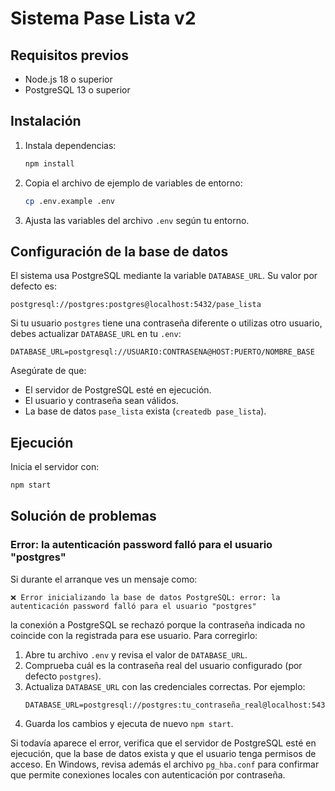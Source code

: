 # Sistema Pase Lista v2

## Requisitos previos
- Node.js 18 o superior
- PostgreSQL 13 o superior

## Instalación
1. Instala dependencias:
   ```bash
   npm install
   ```
2. Copia el archivo de ejemplo de variables de entorno:
   ```bash
   cp .env.example .env
   ```
3. Ajusta las variables del archivo `.env` según tu entorno.

## Configuración de la base de datos
El sistema usa PostgreSQL mediante la variable `DATABASE_URL`. Su valor por defecto es:

```
postgresql://postgres:postgres@localhost:5432/pase_lista
```

Si tu usuario `postgres` tiene una contraseña diferente o utilizas otro usuario, debes actualizar `DATABASE_URL` en tu `.env`:

```
DATABASE_URL=postgresql://USUARIO:CONTRASENA@HOST:PUERTO/NOMBRE_BASE
```

Asegúrate de que:
- El servidor de PostgreSQL esté en ejecución.
- El usuario y contraseña sean válidos.
- La base de datos `pase_lista` exista (`createdb pase_lista`).

## Ejecución
Inicia el servidor con:
```bash
npm start
```

## Solución de problemas

### Error: la autenticación password falló para el usuario "postgres"
Si durante el arranque ves un mensaje como:

```
❌ Error inicializando la base de datos PostgreSQL: error: la autenticación password falló para el usuario "postgres"
```

la conexión a PostgreSQL se rechazó porque la contraseña indicada no coincide con la registrada para ese usuario. Para corregirlo:

1. Abre tu archivo `.env` y revisa el valor de `DATABASE_URL`.
2. Comprueba cuál es la contraseña real del usuario configurado (por defecto `postgres`).
3. Actualiza `DATABASE_URL` con las credenciales correctas. Por ejemplo:
   ```
   DATABASE_URL=postgresql://postgres:tu_contraseña_real@localhost:5432/pase_lista
   ```
4. Guarda los cambios y ejecuta de nuevo `npm start`.

Si todavía aparece el error, verifica que el servidor de PostgreSQL esté en ejecución, que la base de datos exista y que el usuario tenga permisos de acceso. En Windows, revisa además el archivo `pg_hba.conf` para confirmar que permite conexiones locales con autenticación por contraseña.
